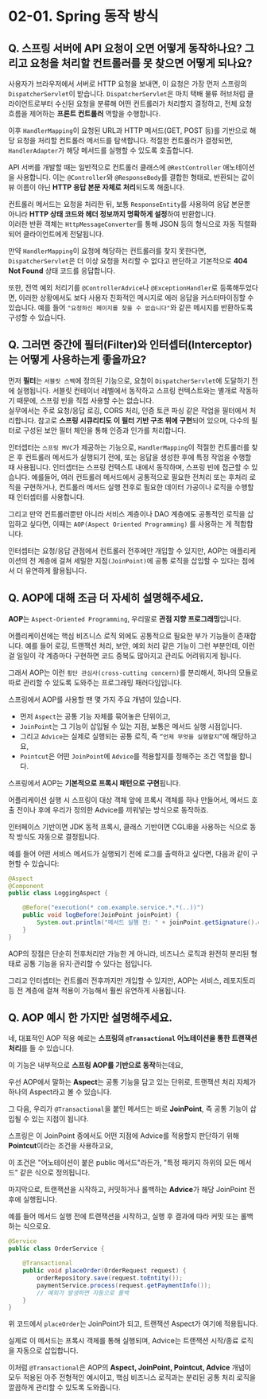 # 02-01. Spring 동작 방식

## Q. 스프링 서버에 API 요청이 오면 어떻게 동작하나요? 그리고 요청을 처리할 컨트롤러를 못 찾으면 어떻게 되나요?

사용자가 브라우저에서 서버로 HTTP 요청을 보내면, 이 요청은 가장 먼저 스프링의 `DispatcherServlet`이 받습니다. `DispatcherServlet`은 마치 택배 물류 허브처럼 클라이언트로부터 수신된 요청을 분류해 어떤 컨트롤러가 처리할지 결정하고, 전체 요청 흐름을 제어하는 **프론트 컨트롤러** 역할을 수행합니다.

이후 `HandlerMapping`이 요청된 URL과 HTTP 메서드(GET, POST 등)를 기반으로 해당 요청을 처리할 컨트롤러 메서드를 탐색합니다. 적절한 컨트롤러가 결정되면, `HandlerAdapter`가 해당 메서드를 실행할 수 있도록 호출합니다.



API 서버를 개발할 때는 일반적으로 컨트롤러 클래스에 `@RestController` 애노테이션을 사용합니다. 이는 `@Controller`와 `@ResponseBody`를 결합한 형태로, 반환되는 값이 뷰 이름이 아닌 **HTTP 응답 본문 자체로 처리**되도록 해줍니다.

컨트롤러 메서드는 요청을 처리한 뒤, 보통 `ResponseEntity`를 사용하여 응답 본문뿐 아니라 **HTTP 상태 코드와 헤더 정보까지 명확하게 설정**하여 반환합니다.\
이러한 반환 객체는 `HttpMessageConverter`를 통해 JSON 등의 형식으로 자동 직렬화되어 클라이언트에게 전달됩니다.



만약 `HandlerMapping`이 요청에 해당하는 컨트롤러를 찾지 못한다면, `DispatcherServlet`은 더 이상 요청을 처리할 수 없다고 판단하고 기본적으로 **404 Not Found** 상태 코드를 응답합니다.

또한, 전역 예외 처리기를 `@ControllerAdvice`나 `@ExceptionHandler`로 등록해두었다면, 이러한 상황에서도 보다 사용자 친화적인 메시지로 에러 응답을 커스터마이징할 수 있습니다. 예를 들어 `"요청하신 페이지를 찾을 수 없습니다"`와 같은 메시지를 반환하도록 구성할 수 있습니다.



## Q. 그러면 중간에 필터(Filter)와 인터셉터(Interceptor)는 어떻게 사용하는게 좋을까요?

먼저 **필터**는 `서블릿 스펙`에 정의된 기능으로, 요청이 `DispatcherServlet`에 도달하기 전에 실행됩니다. 서블릿 컨테이너 레벨에서 동작하고 스프링 컨텍스트와는 별개로 작동하기 때문에, 스프링 빈을 직접 사용할 수는 없습니다.\
실무에서는 주로 요청/응답 로깅, CORS 처리, 인증 토큰 파싱 같은 작업을 필터에서 처리합니다. 참고로 **스프링 시큐리티도 이 필터 기반 구조 위에 구현**되어 있으며, 다수의 필터로 구성된 보안 필터 체인을 통해 인증과 인가를 처리합니다.



인터셉터는 `스프링 MVC`가 제공하는 기능으로, `HandlerMapping`이 적절한 컨트롤러를 찾은 후 컨트롤러 메서드가 실행되기 전에, 또는 응답을 생성한 후에 특정 작업을 수행할 때 사용됩니다. 인터셉터는 스프링 컨텍스트 내에서 동작하며, 스프링 빈에 접근할 수 있습니다. 예를들어, 여러 컨트롤러 메서드에서 공통적으로 필요한 전처리 또는 후처리 로직을 구현하거나, 컨트롤러 메서드 실행 전후로 필요한 데이터 가공이나 로직을 수행할 때 인터셉터를 사용합니다.



그리고 만약 컨트롤러뿐만 아니라 서비스 계층이나 DAO 계층에도 공통적인 로직을 삽입하고 싶다면, 이때는 `AOP(Aspect Oriented Programming)` 를 사용하는 게 적합합니다.

인터셉터는 요청/응답 관점에서 컨트롤러 전후에만 개입할 수 있지만, AOP는 애플리케이션의 전 계층에 걸쳐 세밀한 지점`(JoinPoint)`에 공통 로직을 삽입할 수 있다는 점에서 더 유연하게 활용됩니다.



## Q. AOP에 대해 조금 더 자세히 설명해주세요.

**AOP**는 `Aspect-Oriented Programming`, 우리말로 **관점 지향 프로그래밍**입니다.

어플리케이션에는 핵심 비즈니스 로직 외에도 공통적으로 필요한 부가 기능들이 존재합니다. 예를 들어 로깅, 트랜잭션 처리, 보안, 예외 처리 같은 기능이 그런 부분인데, 이런 걸 일일이 각 계층마다 구현하면 코드 중복도 많아지고 관리도 어려워지게 됩니다.

그래서 AOP는 이런 `횡단 관심사(cross-cutting concern)`를 분리해서, 하나의 모듈로 따로 관리할 수 있도록 도와주는 프로그래밍 패러다임입니다.

스프링에서 AOP를 사용할 땐 몇 가지 주요 개념이 있습니다.

* 먼저 `Aspect`는 공통 기능 자체를 묶어놓은 단위이고,
* `JoinPoint`는 그 기능이 삽입될 수 있는 지점, 보통은 메서드 실행 시점입니다.
* 그리고 `Advice`는 실제로 실행되는 공통 로직, 즉 `“언제 무엇을 실행할지”`에 해당하고요,
* `Pointcut`은 어떤 `JoinPoint`에 `Advice`를 적용할지를 정해주는 조건 역할을 합니다.

스프링에서 AOP는 **기본적으로 프록시 패턴으로 구현**됩니다.

어플리케이션 실행 시 스프링이 대상 객체 앞에 프록시 객체를 하나 만들어서, 메서드 호출 전이나 후에 우리가 정의한 Advice를 끼워넣는 방식으로 동작하죠.

인터페이스 기반이면 JDK 동적 프록시, 클래스 기반이면 CGLIB을 사용하는 식으로 동작 방식도 자동으로 결정됩니다.



예를 들어 어떤 서비스 메서드가 실행되기 전에 로그를 출력하고 싶다면, 다음과 같이 구현할 수 있습니다:

```java
@Aspect
@Component
public class LoggingAspect {

    @Before("execution(* com.example.service.*.*(..))")
    public void logBefore(JoinPoint joinPoint) {
        System.out.println("메서드 실행 전: " + joinPoint.getSignature().getName());
    }
}
```

AOP의 장점은 단순히 전후처리만 가능한 게 아니라, 비즈니스 로직과 완전히 분리된 형태로 공통 기능을 유지·관리할 수 있다는 점입니다.

그리고 인터셉터는 컨트롤러 전후까지만 개입할 수 있지만, AOP는 서비스, 레포지토리 등 전 계층에 걸쳐 적용이 가능해서 훨씬 유연하게 사용됩니다.



## Q. AOP 예시 한 가지만 설명해주세요.

네, 대표적인 AOP 적용 예로는 **스프링의 `@Transactional` 어노테이션을 통한 트랜잭션 처리**를 들 수 있습니다.

이 기능은 내부적으로 **스프링 AOP를 기반으로 동작**하는데요,

우선 AOP에서 말하는 **Aspect**는 공통 기능을 담고 있는 단위로, 트랜잭션 처리 자체가 하나의 Aspect라고 볼 수 있습니다.

그 다음, 우리가 `@Transactional`을 붙인 메서드는 바로 **JoinPoint**, 즉 공통 기능이 삽입될 수 있는 지점이 됩니다.

스프링은 이 JoinPoint 중에서도 어떤 지점에 Advice를 적용할지 판단하기 위해 **Pointcut**이라는 조건을 사용하고요,

이 조건은 "어노테이션이 붙은 public 메서드"라든가, "특정 패키지 하위의 모든 메서드" 같은 식으로 정의됩니다.

마지막으로, 트랜잭션을 시작하고, 커밋하거나 롤백하는 **Advice**가 해당 JoinPoint 전후에 실행됩니다.

예를 들어 메서드 실행 전에 트랜잭션을 시작하고, 실행 후 결과에 따라 커밋 또는 롤백하는 식으로요.

```java
@Service
public class OrderService {

    @Transactional
    public void placeOrder(OrderRequest request) {
        orderRepository.save(request.toEntity());
        paymentService.process(request.getPaymentInfo());
        // 예외가 발생하면 자동으로 롤백
    }
}
```

위 코드에서 `placeOrder`는 JoinPoint가 되고, 트랜잭션 Aspect가 여기에 적용됩니다.

실제로 이 메서드는 프록시 객체를 통해 실행되며, Advice는 트랜잭션 시작/종료 로직을 자동으로 삽입합니다.

이처럼 `@Transactional`은 AOP의 **Aspect, JoinPoint, Pointcut, Advice** 개념이 모두 적용된 아주 전형적인 예시이고, 핵심 비즈니스 로직과는 분리된 공통 처리 로직을 깔끔하게 관리할 수 있도록 도와줍니다.
